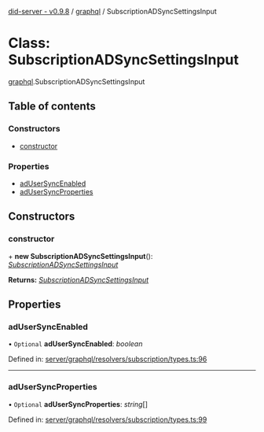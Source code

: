 [did-server - v0.9.8](../README.md) / [graphql](../modules/graphql.md) / SubscriptionADSyncSettingsInput

# Class: SubscriptionADSyncSettingsInput

[graphql](../modules/graphql.md).SubscriptionADSyncSettingsInput

## Table of contents

### Constructors

- [constructor](graphql.subscriptionadsyncsettingsinput.md#constructor)

### Properties

- [adUserSyncEnabled](graphql.subscriptionadsyncsettingsinput.md#adusersyncenabled)
- [adUserSyncProperties](graphql.subscriptionadsyncsettingsinput.md#adusersyncproperties)

## Constructors

### constructor

\+ **new SubscriptionADSyncSettingsInput**(): [*SubscriptionADSyncSettingsInput*](graphql.subscriptionadsyncsettingsinput.md)

**Returns:** [*SubscriptionADSyncSettingsInput*](graphql.subscriptionadsyncsettingsinput.md)

## Properties

### adUserSyncEnabled

• `Optional` **adUserSyncEnabled**: *boolean*

Defined in: [server/graphql/resolvers/subscription/types.ts:96](https://github.com/Puzzlepart/did/blob/dev/server/graphql/resolvers/subscription/types.ts#L96)

___

### adUserSyncProperties

• `Optional` **adUserSyncProperties**: *string*[]

Defined in: [server/graphql/resolvers/subscription/types.ts:99](https://github.com/Puzzlepart/did/blob/dev/server/graphql/resolvers/subscription/types.ts#L99)

